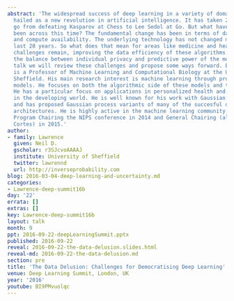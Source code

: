 ```yaml
---
abstract: 'The widespread success of deep learning in a variety of domains is being
  hailed as a new revolution in artificial intelligence. It has taken 20 years to
  go from defeating Kasparov at Chess to Lee Sedol at Go. But what have the real advances
  been across this time? The fundamental change has been in terms of data availability
  and compute availability. The underlying technology has not changed much in the
  last 20 years. So what does that mean for areas like medicine and health? Significant
  challenges remain, improving the data efficiency of these algorithms and retaining
  the balance between individual privacy and predictive power of the models. In this
  talk we will review these challenges and propose some ways forward. Bio: Neil Lawrence
  is a Professor of Machine Learning and Computational Biology at the University of
  Sheffield. His main research interest is machine learning through probabilistic
  models. He focuses on both the algorithmic side of these models and their application.
  He has a particular focus on applications in personalized health and applications
  in the developing world. He is well known for his work with Gaussian processes,
  and has proposed Gaussian process variants of many of the succesful deep learning
  architectures. He is highly active in the machine learning community, most recently
  Program Chairing the NIPS conference in 2014 and General Chairing (alongside Corinna
  Cortes) in 2015.'
author:
- family: Lawrence
  given: Neil D.
  gscholar: r3SJcvoAAAAJ
  institute: University of Sheffield
  twitter: lawrennd
  url: http://inverseprobability.com
blog: 2016-03-04-deep-learning-and-uncertainty.md
categories:
- Lawrence-deep-summit16b
day: '22'
errata: []
extras: []
key: Lawrence-deep-summit16b
layout: talk
month: 9
ppt: 2016-09-22-deepLearningSummit.pptx
published: 2016-09-22
reveal: 2016-09-22-the-data-delusion.slides.html
reveal-md: 2016-09-22-the-data-delusion.md
section: pre
title: 'The Data Delusion: Challenges for Democratising Deep Learning'
venue: Deep Learning Summit, London, UK
year: '2016'
youtube: BI9PMvuolqc
---
```

